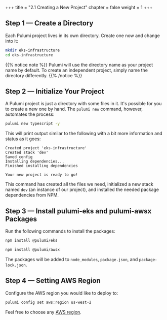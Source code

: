 +++
title = "2.1 Creating a New Project"
chapter = false
weight = 1
+++

## Step 1 &mdash; Create a Directory

Each Pulumi project lives in its own directory. Create one now and change into it:

```bash
mkdir eks-infrastructure
cd eks-infrastructure
```

{{% notice note %}}
Pulumi will use the directory name as your project name by default. To create an independent project, simply name the directory differently.
{{% /notice %}}

## Step 2 &mdash; Initialize Your Project

A Pulumi project is just a directory with some files in it. It's possible for you to create a new one by hand. The `pulumi new` command, however, automates the process:

```bash
pulumi new typescript -y
```

This will print output similar to the following with a bit more information and status as it goes:

```
Created project 'eks-infrastructure'
Created stack 'dev'
Saved config
Installing dependencies...
Finished installing dependencies

Your new project is ready to go!
```

This command has created all the files we need, initialized a new stack named `dev` (an instance of our project), and installed the needed package dependencies from NPM.

## Step 3 &mdash; Install pulumi-eks and pulumi-awsx Packages

Run the following commands to install the packages:

```bash
npm install @pulumi/eks
```

```bash
npm install @pulumi/awsx
```

The packages will be added to `node_modules`, `package.json`, and `package-lock.json`.

## Step 4 &mdash; Setting AWS Region

Configure the AWS region you would like to deploy to:

```bash
pulumi config set aws:region us-west-2
```

Feel free to choose any [AWS region](https://docs.aws.amazon.com/AWSEC2/latest/UserGuide/using-regions-availability-zones.html#concepts-available-regions).

